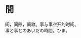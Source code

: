 # 間

<div class="vocab-term">
<div class="vocab-term-title">间，间隙，间歇。事与事空开的时间。</div>
<div class="vocab-term-content">
事と事とのあいだの時間。ひま。
</div>
</div>
